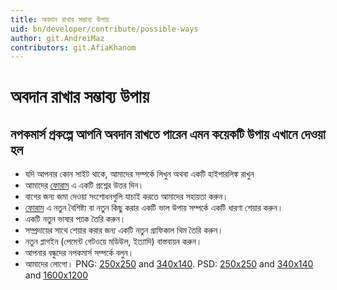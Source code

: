 ```yaml
---
title: অবদান রাখার সম্ভাব্য উপায়
uid: bn/developer/contribute/possible-ways
author: git.AndreiMaz
contributors: git.AfiaKhanom
---
```


# অবদান রাখার সম্ভাব্য উপায়

## নপকমার্স প্রকল্পে আপনি অবদান রাখতে পারেন এমন কয়েকটি উপায় এখানে দেওয়া হল

* যদি আপনার কোন সাইট থাকে, আমাদের সম্পর্কে লিখুন অথবা একটি হাইপারলিঙ্ক রাখুন
* আমাদের [ফোরাম](http://www.nopcommerce.com/boards/) এ একটি প্রশ্নের উত্তর দিন।
* বাগের জন্য জমা দেওয়া সংশোধনগুলি যাচাই করতে আমাদের সহায়তা করুন।
* [ফোরাম](http://www.nopcommerce.com/boards/) এ নতুন বৈশিষ্ট্য বা নতুন কিছু করার একটি ভাল উপায় সম্পর্কে একটি ধারণা শেয়ার করুন।
* একটি নতুন ভাষার প্যাক তৈরি করুন।
* সম্প্রদায়ের সাথে শেয়ার করার জন্য একটি নতুন গ্রাফিকাল থিম তৈরি করুন।
* নতুন প্লাগইন (পেমেন্ট গেটওয়ে মডিউল, ইত্যাদি) বাস্তবায়ন করুন।
* আপনার বন্ধুদের নপকমার্স সম্পর্কে বলুন।
* আমাদের লোগো। PNG: [250x250](http://www.nopcommerce.com/images/nopLogos/nopcommerce_logo_250x250-trans.png) and [340x140](http://www.nopcommerce.com/images/nopLogos/nopcommerce_logo-340x140-trans.png). PSD: [250x250](http://www.nopcommerce.com/images/nopLogos/250x250.psd) and [340x140](http://www.nopcommerce.com/images/nopLogos/340x140.psd) and [1600x1200](http://www.nopcommerce.com/images/nopLogos/1600x1200.psd)
